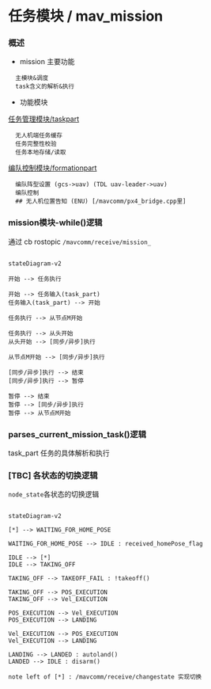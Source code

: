 # 任务模块 / mav_mission

### 概述

- mission 主要功能   

```
  主模块&调度
  task含义的解析&执行
```

- 功能模块

[任务管理模块/taskpart](./doc/task.md)

```
  无人机端任务缓存 
  任务完整性校验
  任务本地存储/读取
```

[编队控制模块/formationpart](./doc/formation.md)

```
  编队阵型设置 (gcs->uav) (TDL uav-leader->uav)
  编队控制 
  ## 无人机位置告知 (ENU) [/mavcomm/px4_bridge.cpp里]
```


### mission模块-while()逻辑

通过 cb rostopic `/mavcomm/receive/mission_`

```Mermaid 

stateDiagram-v2 

开始 --> 任务执行 

开始 --> 任务输入(task_part) 
任务输入(task_part) --> 开始 

任务执行 --> 从节点M开始 

任务执行 --> 从头开始 
从头开始 --> [同步/异步]执行 

从节点M开始 --> [同步/异步]执行 

[同步/异步]执行 --> 结束 
[同步/异步]执行 --> 暂停 

暂停 --> 结束 
暂停 --> [同步/异步]执行 
暂停 --> 从节点M开始 

```

### parses_current_mission_task()逻辑 

task_part 任务的具体解析和执行






### [TBC] 各状态的切换逻辑
`node_state`各状态的切换逻辑

```Mermaid

stateDiagram-v2

[*] --> WAITING_FOR_HOME_POSE

WAITING_FOR_HOME_POSE --> IDLE : received_homePose_flag 

IDLE --> [*]
IDLE --> TAKING_OFF

TAKING_OFF --> TAKEOFF_FAIL : !takeoff() 

TAKING_OFF --> POS_EXECUTION
TAKING_OFF --> Vel_EXECUTION

POS_EXECUTION --> Vel_EXECUTION
POS_EXECUTION --> LANDING

Vel_EXECUTION --> POS_EXECUTION
Vel_EXECUTION --> LANDING

LANDING --> LANDED : autoland()
LANDED --> IDLE : disarm()

note left of [*] : /mavcomm/receive/changestate 实现切换

```



